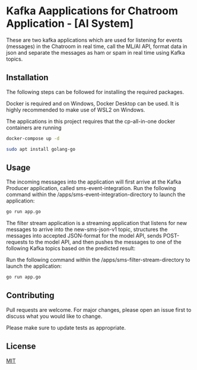 # Kafka Aapplications for Chatroom Application - [AI System]

These are two kafka applications which are used for listening for events (messages) in the Chatroom in real time, call the ML/AI API, format data in json and separate the messages as ham or spam in real time using Kafka topics.

## Installation

The following steps can be followed for installing the required packages.

Docker is required and on Windows, Docker Desktop can be used. It is highly recommended to make use of WSL2 on Windows.

The applications in this project requires that the cp-all-in-one docker containers are running


```bash
docker-compose up -d
```

```bash
sudo apt install golang-go
```


## Usage

The incoming messages into the application will first arrive at the Kafka Producer application, called sms-event-integration. Run the following command within the /apps/sms-event-integration-directory to launch the application:


```python
go run app.go
```

The filter stream application is a streaming application that listens for new messages to arrive into the new-sms-json-v1 topic, structures the messages into accepted JSON-format for the model API, sends POST-requests to the model API, and then pushes the messages to one of the following Kafka topics based on the predicted result:

Run the following command within the /apps/sms-filter-stream-directory to launch the application:

```python
go run app.go
```



## Contributing
Pull requests are welcome. For major changes, please open an issue first to discuss what you would like to change.

Please make sure to update tests as appropriate.

## License
[MIT](https://choosealicense.com/licenses/mit/)
